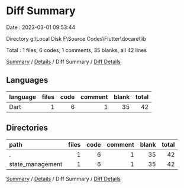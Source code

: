 # Diff Summary

Date : 2023-03-01 09:53:44

Directory g:\\Local Disk F\\Source Codes\\Flutter\\docare\\lib

Total : 1 files,  6 codes, 1 comments, 35 blanks, all 42 lines

[Summary](results.md) / [Details](details.md) / Diff Summary / [Diff Details](diff-details.md)

## Languages
| language | files | code | comment | blank | total |
| :--- | ---: | ---: | ---: | ---: | ---: |
| Dart | 1 | 6 | 1 | 35 | 42 |

## Directories
| path | files | code | comment | blank | total |
| :--- | ---: | ---: | ---: | ---: | ---: |
| . | 1 | 6 | 1 | 35 | 42 |
| state_management | 1 | 6 | 1 | 35 | 42 |

[Summary](results.md) / [Details](details.md) / Diff Summary / [Diff Details](diff-details.md)